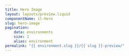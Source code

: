 ```yaml
---
title: Hero Image
layout: layouts/preview.liquid
componentName: il-hero
slug: hero-image
pagination:
    data: environments
    size: 1
    alias: environment
permalink: "{{ environment.slug }}/{{ slug }}-preview/"
---
```


